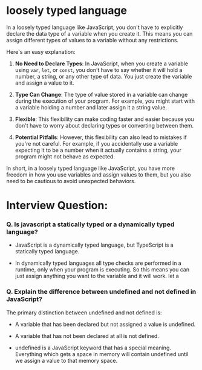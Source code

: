 # loosely typed language

In a loosely typed language like JavaScript, you don't have to explicitly declare the data type of a variable when you create it. This means you can assign different types of values to a variable without any restrictions.

Here's an easy explanation:

1. **No Need to Declare Types**: In JavaScript, when you create a variable using `var`, `let`, or `const`, you don't have to say whether it will hold a number, a string, or any other type of data. You just create the variable and assign a value to it.

2. **Type Can Change**: The type of value stored in a variable can change during the execution of your program. For example, you might start with a variable holding a number and later assign it a string value.

3. **Flexible**: This flexibility can make coding faster and easier because you don't have to worry about declaring types or converting between them.

4. **Potential Pitfalls**: However, this flexibility can also lead to mistakes if you're not careful. For example, if you accidentally use a variable expecting it to be a number when it actually contains a string, your program might not behave as expected.

In short, in a loosely typed language like JavaScript, you have more freedom in how you use variables and assign values to them, but you also need to be cautious to avoid unexpected behaviors.

# Interview Question:

### Q. Is javascript a statically typed or a dynamically typed language?

- JavaScript is a dynamically typed language, but TypeScript is a statically typed language.

- In dynamically typed languages all type checks are performed in a runtime, only when your program is executing. So this means you can just assign anything you want to the variable and it will work.
  let a

### Q. Explain the difference between undefined and not defined in JavaScript?

The primary distinction between undefined and not defined is:

- A variable that has been declared but not assigned a value is undefined.
- A variable that has not been declared at all is not defined.

- undefined is a JavaScript keyword that has a special meaning. Everything which gets a space in memory will contain undefined until we assign a value to that memory space.

